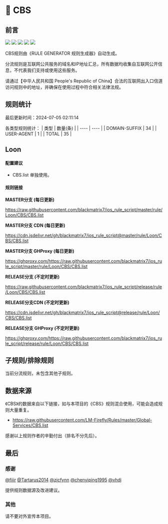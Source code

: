 # 🧸 CBS

## 前言

![](https://shields.io/badge/-移除重复规则-ff69b4) ![](https://shields.io/badge/-DOMAIN与DOMAIN--SUFFIX合并-green) ![](https://shields.io/badge/-DOMAIN--SUFFIX间合并-critical) ![](https://shields.io/badge/-DOMAIN--SUFFIX与DOMAIN--KEYWORD合并-blue) ![](https://shields.io/badge/-IP--CIDR(6)合并-blueviolet) 

CBS规则由《RULE GENERATOR 规则生成器》自动生成。

分流规则是互联网公共服务的域名和IP地址汇总，所有数据均收集自互联网公开信息，不代表我们支持或使用这些服务。

请通过【中华人民共和国 People's Republic of China】合法的互联网出入口信道访问规则中的地址，并确保在使用过程中符合相关法律法规。

## 规则统计

最后更新时间：2024-07-05 02:11:14

各类型规则统计：
| 类型 | 数量(条)  | 
| ---- | ----  |
| DOMAIN-SUFFIX | 34  | 
| USER-AGENT | 1  | 
| TOTAL | 35  | 


## Loon 

#### 配置建议
- CBS.list 单独使用。

#### 规则链接
**MASTER分支 (每日更新)**

https://raw.githubusercontent.com/blackmatrix7/ios_rule_script/master/rule/Loon/CBS/CBS.list

**MASTER分支 CDN (每日更新)**

https://cdn.jsdelivr.net/gh/blackmatrix7/ios_rule_script@master/rule/Loon/CBS/CBS.list

**MASTER分支 GHProxy (每日更新)**

https://ghproxy.com/https://raw.githubusercontent.com/blackmatrix7/ios_rule_script/master/rule/Loon/CBS/CBS.list

**RELEASE分支 (不定时更新)**

https://raw.githubusercontent.com/blackmatrix7/ios_rule_script/release/rule/Loon/CBS/CBS.list

**RELEASE分支CDN (不定时更新)**

https://cdn.jsdelivr.net/gh/blackmatrix7/ios_rule_script@release/rule/Loon/CBS/CBS.list

**RELEASE分支 GHProxy (不定时更新)**

https://ghproxy.com/https://raw.githubusercontent.com/blackmatrix7/ios_rule_script/release/rule/Loon/CBS/CBS.list

## 子规则/排除规则


当前分流规则，未包含其他子规则。

## 数据来源

《CBS》的数据来自以下链接，如与本项目的《CBS》规则混合使用，可能会造成规则大量重复。

- https://raw.githubusercontent.com/LM-Firefly/Rules/master/Global-Services/CBS.list


感谢以上规则作者的辛勤付出（排名不分先后）。

## 最后

### 感谢

[@fiiir](https://github.com/fiiir) [@Tartarus2014](https://github.com/Tartarus2014) [@zjcfynn](https://github.com/zjcfynn) [@chenyiping1995](https://github.com/chenyiping1995) [@vhdj](https://github.com/vhdj)

提供规则数据源及改进建议。

### 其他

请不要对外宣传本项目。